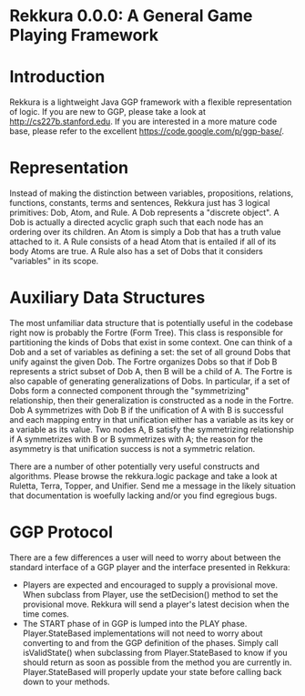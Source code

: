 Rekkura 0.0.0: A General Game Playing Framework
===============================================

# Introduction
Rekkura is a lightweight Java GGP framework with a flexible representation of logic. 
If you are new to GGP, please take a look at <http://cs227b.stanford.edu>.
If you are interested in a more mature code base, please refer to the excellent <https://code.google.com/p/ggp-base/>.

# Representation
Instead of making the distinction between variables, propositions, relations, functions, constants, terms and sentences, Rekkura just has 3 logical primitives: Dob, Atom, and Rule. A Dob represents a "discrete object". A Dob is actually a directed acyclic graph such that each node has an ordering over its children. An Atom is simply a Dob that has a truth value attached to it. A Rule consists of a head Atom that is entailed if all of its body Atoms are true. A Rule also has a set of Dobs that it considers "variables" in its scope.

# Auxiliary Data Structures
The most unfamiliar data structure that is potentially useful in the codebase right now is probably the Fortre (Form Tree). This class is responsible for partitioning the kinds of Dobs that exist in some context. One can think of a Dob and a set of variables as defining a set: the set of all ground Dobs that unify against the given Dob. The Fortre organizes Dobs so that if Dob B represents a strict subset of Dob A, then B will be a child of A. The Fortre is also capable of generating generalizations of Dobs. In particular, if a set of Dobs form a connected component through the "symmetrizing" relationship, then their generalization is constructed as a node in the Fortre. Dob A symmetrizes with Dob B if the unification of A with B is successful and each mapping entry in that unification either has a variable as its key or a variable as its value. Two nodes A, B satisfy the symmetrizing relationship if A symmetrizes with B or B symmetrizes with A; the reason for the asymmetry is that unification success is not a symmetric relation.

There are a number of other potentially very useful constructs and algorithms. Please browse the rekkura.logic package and take a look at Ruletta, Terra, Topper, and Unifier. Send me a message in the likely situation that documentation is woefully lacking and/or you find egregious bugs.

# GGP Protocol
There are a few differences a user will need to worry about between the standard interface of a GGP player and the interface presented in Rekkura:
* Players are expected and encouraged to supply a provisional move. When subclass from Player, use the setDecision() method to set the provisional move. Rekkura will send a player's latest decision when the time comes.
* The START phase of in GGP is lumped into the PLAY phase. Player.StateBased implementations will not need to worry about converting to and from the GGP definition of the phases. Simply call isValidState() when subclassing from Player.StateBased to know if you should return as soon as possible from the method you are currently in. Player.StateBased will properly update your state before calling back down to your methods.



